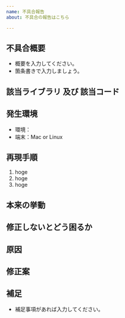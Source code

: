 ```yaml
---
name: 不具合報告
about: 不具合の報告はこちら

---
```


## 不具合概要
- 概要を入力してください。
- 箇条書きで入力しましょう。

## 該当ライブラリ 及び 該当コード

## 発生環境
- 環境：
- 端末：Mac or Linux

## 再現手順
1. hoge
2. hoge
3. hoge

## 本来の挙動

## 修正しないとどう困るか

## 原因
<!-- もし分かる場合、当たりがつく場合は記載 -->

## 修正案

## 補足
- 補足事項があれば入力してください。
